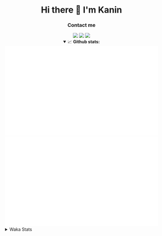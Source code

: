 <div align="center">
 <h1>Hi there 👋 I'm Kanin</h1>
 <h3>Contact me</h3>
 <a href="mailto:im@kanin.dev"><img src="https://img.shields.io/badge/gmail-%23D14836.svg?&style=for-the-badge&logo=gmail&logoColor=white"/></a>
 <a href="https://twitter.com/KaninDev"><img src="https://img.shields.io/badge/twitter-%231DA1F2.svg?&style=for-the-badge&logo=twitter&logoColor=white"/></a>
 <a href="https://www.linkedin.com/in/KaninDev"><img src="https://img.shields.io/badge/linkedin-%230077B5.svg?&style=for-the-badge&logo=linkedin&logoColor=white"/></a>
<details open>
  <summary>📈 <b>Github stats:</b></summary>
  <img src="https://github.com/Kanin/Kanin/blob/master/scripts/GitHubStats/generated/overview.svg"/>
  <img src="https://github.com/Kanin/Kanin/blob/master/scripts/GitHubStats/generated/languages.svg"/>
</details>
</div>

<details>
 <summary>Waka Stats</summary>

<!--START_SECTION:waka-->
![Code Time](http://img.shields.io/badge/Code%20Time-1%2C797%20hrs%2025%20mins-blue)

![Profile Views](http://img.shields.io/badge/Profile%20Views-24-blue)

![Lines of code](https://img.shields.io/badge/From%20Hello%20World%20I%27ve%20Written-27%20Thousand%20lines%20of%20code-blue)

**🐱 My GitHub Data** 

> 🏆 476 Contributions in the Year 2021
 > 
> 📦 81.6 kB Used in GitHub's Storage 
 > 
> 🚫 Not Opted to Hire
 > 
> 📜 13 Public Repositories 
 > 
> 🔑 9 Private Repositories  
 > 
**I'm an Early 🐤** 

```text
🌞 Morning    98 commits     ████░░░░░░░░░░░░░░░░░░░░░   15.51% 
🌆 Daytime    236 commits    █████████░░░░░░░░░░░░░░░░   37.34% 
🌃 Evening    147 commits    █████░░░░░░░░░░░░░░░░░░░░   23.26% 
🌙 Night      151 commits    ██████░░░░░░░░░░░░░░░░░░░   23.89%

```
📅 **I'm Most Productive on Monday** 

```text
Monday       120 commits    ████░░░░░░░░░░░░░░░░░░░░░   18.99% 
Tuesday      104 commits    ████░░░░░░░░░░░░░░░░░░░░░   16.46% 
Wednesday    112 commits    ████░░░░░░░░░░░░░░░░░░░░░   17.72% 
Thursday     68 commits     ██░░░░░░░░░░░░░░░░░░░░░░░   10.76% 
Friday       71 commits     ██░░░░░░░░░░░░░░░░░░░░░░░   11.23% 
Saturday     54 commits     ██░░░░░░░░░░░░░░░░░░░░░░░   8.54% 
Sunday       103 commits    ████░░░░░░░░░░░░░░░░░░░░░   16.3%

```


📊 **This Week I Spent My Time On** 

```text
⌚︎ Time Zone: America/New_York

💬 Programming Languages: 
Python                   2 hrs 51 mins       ███████████████████░░░░░░   75.79% 
SCSS                     44 mins             █████░░░░░░░░░░░░░░░░░░░░   19.93% 
JSON                     2 mins              ░░░░░░░░░░░░░░░░░░░░░░░░░   1.32% 
Markdown                 2 mins              ░░░░░░░░░░░░░░░░░░░░░░░░░   1.17% 
virtualenv               1 min               ░░░░░░░░░░░░░░░░░░░░░░░░░   0.65%

🔥 Editors: 
PyCharm                  2 hrs 53 mins       ███████████████████░░░░░░   76.94% 
IntelliJ                 52 mins             █████░░░░░░░░░░░░░░░░░░░░   23.06%

🐱‍💻 Projects: 
TomsBotPyCord            2 hrs 52 mins       ███████████████████░░░░░░   76.61% 
Kanin                    49 mins             █████░░░░░░░░░░░░░░░░░░░░   22.12% 
powercord                1 min               ░░░░░░░░░░░░░░░░░░░░░░░░░   0.5% 
KaninsUtils              1 min               ░░░░░░░░░░░░░░░░░░░░░░░░░   0.44% 
py-cord                  0 secs              ░░░░░░░░░░░░░░░░░░░░░░░░░   0.33%

💻 Operating System: 
Linux                    3 hrs 45 mins       █████████████████████████   100.0%

```

**I Mostly Code in Python** 

```text
Python                   23 repos            ███████████████████░░░░░░   76.67% 
JavaScript               3 repos             ██░░░░░░░░░░░░░░░░░░░░░░░   10.0% 
Java                     2 repos             █░░░░░░░░░░░░░░░░░░░░░░░░   6.67% 
Kotlin                   1 repo              ░░░░░░░░░░░░░░░░░░░░░░░░░   3.33% 
HTML                     1 repo              ░░░░░░░░░░░░░░░░░░░░░░░░░   3.33%

```


**Timeline**

![Chart not found](https://raw.githubusercontent.com/Kanin/Kanin/master/charts/bar_graph.png) 


 Last Updated on 16/12/2021
<!--END_SECTION:waka-->
</details>
